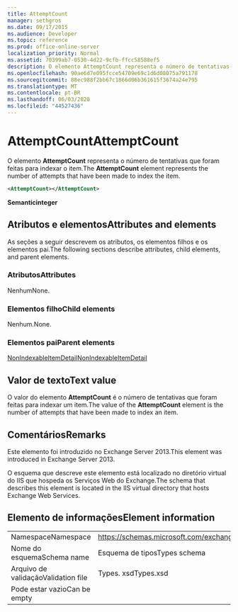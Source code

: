 ```yaml
---
title: AttemptCount
manager: sethgros
ms.date: 09/17/2015
ms.audience: Developer
ms.topic: reference
ms.prod: office-online-server
localization_priority: Normal
ms.assetid: 70399ab7-0530-4d22-9cfb-ffcc58588ef5
description: O elemento AttemptCount representa o número de tentativas que foram feitas para indexar o item.
ms.openlocfilehash: 90ae6d7e095fcce54709e69c1d6d08075a791178
ms.sourcegitcommit: 88ec988f2bb67c1866d06b361615f3674a24e795
ms.translationtype: MT
ms.contentlocale: pt-BR
ms.lasthandoff: 06/03/2020
ms.locfileid: "44527436"
---
```

# <a name="attemptcount"></a><span data-ttu-id="407c5-103">AttemptCount</span><span class="sxs-lookup"><span data-stu-id="407c5-103">AttemptCount</span></span>

<span data-ttu-id="407c5-104">O elemento **AttemptCount** representa o número de tentativas que foram feitas para indexar o item.</span><span class="sxs-lookup"><span data-stu-id="407c5-104">The **AttemptCount** element represents the number of attempts that have been made to index the item.</span></span> 
  
```XML
<AttemptCount></AttemptCount>
```

 <span data-ttu-id="407c5-105">**Semantic**</span><span class="sxs-lookup"><span data-stu-id="407c5-105">**integer**</span></span>
## <a name="attributes-and-elements"></a><span data-ttu-id="407c5-106">Atributos e elementos</span><span class="sxs-lookup"><span data-stu-id="407c5-106">Attributes and elements</span></span>

<span data-ttu-id="407c5-107">As seções a seguir descrevem os atributos, os elementos filhos e os elementos pai.</span><span class="sxs-lookup"><span data-stu-id="407c5-107">The following sections describe attributes, child elements, and parent elements.</span></span>
  
### <a name="attributes"></a><span data-ttu-id="407c5-108">Atributos</span><span class="sxs-lookup"><span data-stu-id="407c5-108">Attributes</span></span>

<span data-ttu-id="407c5-109">Nenhum</span><span class="sxs-lookup"><span data-stu-id="407c5-109">None.</span></span>
  
### <a name="child-elements"></a><span data-ttu-id="407c5-110">Elementos filho</span><span class="sxs-lookup"><span data-stu-id="407c5-110">Child elements</span></span>

<span data-ttu-id="407c5-111">Nenhum.</span><span class="sxs-lookup"><span data-stu-id="407c5-111">None.</span></span>
  
### <a name="parent-elements"></a><span data-ttu-id="407c5-112">Elementos pai</span><span class="sxs-lookup"><span data-stu-id="407c5-112">Parent elements</span></span>

[<span data-ttu-id="407c5-113">NonIndexableItemDetail</span><span class="sxs-lookup"><span data-stu-id="407c5-113">NonIndexableItemDetail</span></span>](nonindexableitemdetail.md)
  
## <a name="text-value"></a><span data-ttu-id="407c5-114">Valor de texto</span><span class="sxs-lookup"><span data-stu-id="407c5-114">Text value</span></span>

<span data-ttu-id="407c5-115">O valor do elemento **AttemptCount** é o número de tentativas que foram feitas para indexar um item.</span><span class="sxs-lookup"><span data-stu-id="407c5-115">The value of the **AttemptCount** element is the number of attempts that have been made to index an item.</span></span> 
  
## <a name="remarks"></a><span data-ttu-id="407c5-116">Comentários</span><span class="sxs-lookup"><span data-stu-id="407c5-116">Remarks</span></span>

<span data-ttu-id="407c5-117">Este elemento foi introduzido no Exchange Server 2013.</span><span class="sxs-lookup"><span data-stu-id="407c5-117">This element was introduced in Exchange Server 2013.</span></span>
  
<span data-ttu-id="407c5-118">O esquema que descreve este elemento está localizado no diretório virtual do IIS que hospeda os Serviços Web do Exchange.</span><span class="sxs-lookup"><span data-stu-id="407c5-118">The schema that describes this element is located in the IIS virtual directory that hosts Exchange Web Services.</span></span>
  
## <a name="element-information"></a><span data-ttu-id="407c5-119">Elemento de informações</span><span class="sxs-lookup"><span data-stu-id="407c5-119">Element information</span></span>

|||
|:-----|:-----|
|<span data-ttu-id="407c5-120">Namespace</span><span class="sxs-lookup"><span data-stu-id="407c5-120">Namespace</span></span>  <br/> |https://schemas.microsoft.com/exchange/services/2006/types  <br/> |
|<span data-ttu-id="407c5-121">Nome do esquema</span><span class="sxs-lookup"><span data-stu-id="407c5-121">Schema name</span></span>  <br/> |<span data-ttu-id="407c5-122">Esquema de tipos</span><span class="sxs-lookup"><span data-stu-id="407c5-122">Types schema</span></span>  <br/> |
|<span data-ttu-id="407c5-123">Arquivo de validação</span><span class="sxs-lookup"><span data-stu-id="407c5-123">Validation file</span></span>  <br/> |<span data-ttu-id="407c5-124">Types. xsd</span><span class="sxs-lookup"><span data-stu-id="407c5-124">Types.xsd</span></span>  <br/> |
|<span data-ttu-id="407c5-125">Pode estar vazio</span><span class="sxs-lookup"><span data-stu-id="407c5-125">Can be empty</span></span>  <br/> ||
   

